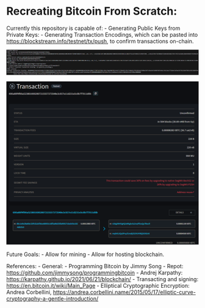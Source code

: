 # Recreating Bitcoin From Scratch:

Currently this repository is capable of:
    - Generating Public Keys from Private Keys:
    - Generating Transaction Encodings, which can be pasted into https://blockstream.info/testnet/tx/push, to confirm transactions on-chain.

![alt text](images/code_run.png)


![alt text](images/transaction.png)



Future Goals:
    - Allow for mining
    - Allow for hosting blockchain. 

References:
    - General: 
        - Programming Bitcoin by Jimmy Song
            - Repot: https://github.com/jimmysong/programmingbitcoin
        - Andrej Karpathy: https://karpathy.github.io/2021/06/21/blockchain/
    - Transacting and signing: https://en.bitcoin.it/wiki/Main_Page
    - Elliptical Cryptographic Encryption: Andrea Corbellini, https://andrea.corbellini.name/2015/05/17/elliptic-curve-cryptography-a-gentle-introduction/
